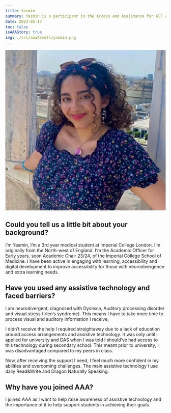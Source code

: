 ```yaml
---
title: Yasmin
summary: Yasmin is a participant in the Access and Assistance for All campaign. This is her student story.
date: 2023-05-17
toc: false
isAAAStory: true
img: ./src/aaaAssets/yasmin.png
---
```

![Yasmin](src/aaaAssets/yasmin.png)

## Could you tell us a little bit about your background?

I’m Yasmin, I’m a 3rd year medical student at Imperial College London. I’m originally from the North-west of England. I’m the Academic Officer for Early years, soon Academic Chair 23/24, of the Imperial College School of Medicine. I have been active in engaging with learning, accessibility and digital development to improve accessibility for those with neurodivergence and extra learning needs.

## Have you used any assistive technology and faced barriers?

I am neurodivergent, diagnosed with Dyslexia, Auditory processing disorder and visual stress (Irlen’s syndrome). This means I have to take more time to process visual and auditory information I receive,

I didn’t receive the help I required straightaway due to a lack of education around access arrangements and assistive technology. It was only until I applied for university and DAS when I was told I should’ve had access to this technology during secondary school. This meant prior to university, I was disadvantaged compared to my peers in class.

Now, after receiving the support I need, I feel much more confident in my abilities and overcoming challenges. The main assistive technology I use daily Read&Write and Dragon Naturally Speaking.

## Why have you joined AAA?

I joined AAA as I want to help raise awareness of assistive technology and the importance of it to help support students in achieving their goals.